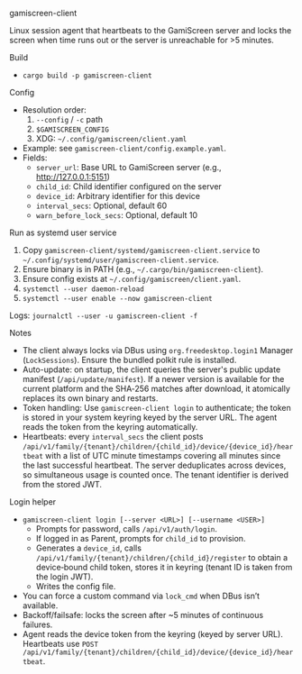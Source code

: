 gamiscreen-client

Linux session agent that heartbeats to the GamiScreen server and locks the screen when time runs out or the server is unreachable for >5 minutes.

Build

- `cargo build -p gamiscreen-client`

Config

- Resolution order:
  1) `--config` / `-c` path
  2) `$GAMISCREEN_CONFIG`
  3) XDG: `~/.config/gamiscreen/client.yaml`
- Example: see `gamiscreen-client/config.example.yaml`.
- Fields:
  - `server_url`: Base URL to GamiScreen server (e.g., http://127.0.0.1:5151)
  - `child_id`: Child identifier configured on the server
  - `device_id`: Arbitrary identifier for this device
  - `interval_secs`: Optional, default 60
  - `warn_before_lock_secs`: Optional, default 10

Run as systemd user service

1) Copy `gamiscreen-client/systemd/gamiscreen-client.service` to `~/.config/systemd/user/gamiscreen-client.service`.
2) Ensure binary is in PATH (e.g., `~/.cargo/bin/gamiscreen-client`).
3) Ensure config exists at `~/.config/gamiscreen/client.yaml`.
4) `systemctl --user daemon-reload`
5) `systemctl --user enable --now gamiscreen-client`

Logs: `journalctl --user -u gamiscreen-client -f`

Notes

- The client always locks via DBus using `org.freedesktop.login1` Manager (`LockSessions`). Ensure the bundled polkit rule is installed.
- Auto-update: on startup, the client queries the server's public update manifest (`/api/update/manifest`). If a newer version is available for the current platform and the SHA‑256 matches after download, it atomically replaces its own binary and restarts.
- Token handling: Use `gamiscreen-client login` to authenticate; the token is stored in your system keyring keyed by the server URL. The agent reads the token from the keyring automatically.
- Heartbeats: every `interval_secs` the client posts `/api/v1/family/{tenant}/children/{child_id}/device/{device_id}/heartbeat` with a list of UTC minute timestamps covering all minutes since the last successful heartbeat. The server deduplicates across devices, so simultaneous usage is counted once. The tenant identifier is derived from the stored JWT.

Login helper

- `gamiscreen-client login [--server <URL>] [--username <USER>]`
  - Prompts for password, calls `/api/v1/auth/login`.
  - If logged in as Parent, prompts for `child_id` to provision.
  - Generates a `device_id`, calls `/api/v1/family/{tenant}/children/{child_id}/register` to obtain a device‑bound child token, stores it in keyring (tenant ID is taken from the login JWT).
  - Writes the config file.
- You can force a custom command via `lock_cmd` when DBus isn’t available.
- Backoff/failsafe: locks the screen after ~5 minutes of continuous failures.
- Agent reads the device token from the keyring (keyed by server URL). Heartbeats use `POST /api/v1/family/{tenant}/children/{child_id}/device/{device_id}/heartbeat`.
